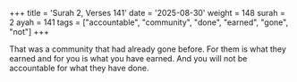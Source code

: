 +++
title = 'Surah 2, Verses 141'
date = '2025-08-30'
weight = 148
surah = 2
ayah = 141
tags = ["accountable", "community", "done", "earned", "gone", "not"]
+++

That was a community that had already gone before. For them is what they earned and for you is what you have earned. And you will not be accountable for what they have done.